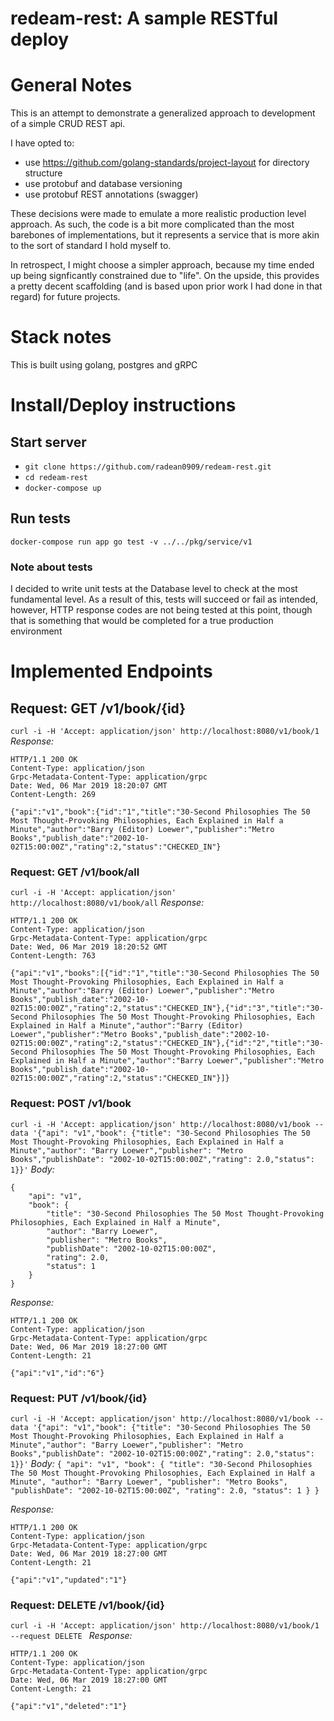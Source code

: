 # redeam-rest: A sample RESTful deploy

# General Notes

This is an attempt to demonstrate a generalized approach to development of a simple CRUD REST api.

I have opted to:
- use https://github.com/golang-standards/project-layout for directory structure
- use protobuf and database versioning
- use protobuf REST annotations (swagger)

These decisions were made to emulate a more realistic production level approach. As such, the code is a bit more complicated than the most barebones of implementations, but it represents a service that is more akin to the sort of standard I hold myself to.

In retrospect, I might choose a simpler approach, because my time ended up being signficantly constrained due to "life". On the upside, this provides a pretty decent scaffolding (and is based upon prior work I had done in that regard) for future projects.

# Stack notes
This is built using golang, postgres and gRPC

# Install/Deploy instructions

## Start server
* `git clone https://github.com/radean0909/redeam-rest.git`
* `cd redeam-rest`
* `docker-compose up`

## Run tests
`docker-compose run app go test -v ../../pkg/service/v1`
### Note about tests
I decided to write unit tests at the Database level to check at the most fundamental level. As a result of this, tests will succeed or fail as intended, however, HTTP response codes are not being tested at this point, though that is something that would be completed for a true production environment

# Implemented Endpoints

## Request: GET /v1/book/{id}
`curl -i -H 'Accept: application/json' http://localhost:8080/v1/book/1`
*Response:* 
```
HTTP/1.1 200 OK
Content-Type: application/json
Grpc-Metadata-Content-Type: application/grpc
Date: Wed, 06 Mar 2019 18:20:07 GMT
Content-Length: 269

{"api":"v1","book":{"id":"1","title":"30-Second Philosophies The 50 Most Thought-Provoking Philosophies, Each Explained in Half a Minute","author":"Barry (Editor) Loewer","publisher":"Metro Books","publish_date":"2002-10-02T15:00:00Z","rating":2,"status":"CHECKED_IN"}
```

### Request: GET /v1/book/all
`curl -i -H 'Accept: application/json' http://localhost:8080/v1/book/all`
*Response:* 
```
HTTP/1.1 200 OK
Content-Type: application/json
Grpc-Metadata-Content-Type: application/grpc
Date: Wed, 06 Mar 2019 18:20:52 GMT
Content-Length: 763

{"api":"v1","books":[{"id":"1","title":"30-Second Philosophies The 50 Most Thought-Provoking Philosophies, Each Explained in Half a Minute","author":"Barry (Editor) Loewer","publisher":"Metro Books","publish_date":"2002-10-02T15:00:00Z","rating":2,"status":"CHECKED_IN"},{"id":"3","title":"30-Second Philosophies The 50 Most Thought-Provoking Philosophies, Each Explained in Half a Minute","author":"Barry (Editor) Loewer","publisher":"Metro Books","publish_date":"2002-10-02T15:00:00Z","rating":2,"status":"CHECKED_IN"},{"id":"2","title":"30-Second Philosophies The 50 Most Thought-Provoking Philosophies, Each Explained in Half a Minute","author":"Barry Loewer","publisher":"Metro Books","publish_date":"2002-10-02T15:00:00Z","rating":2,"status":"CHECKED_IN"}]}
```

### Request: POST /v1/book
`curl -i -H 'Accept: application/json' http://localhost:8080/v1/book --data '{"api": "v1","book": {"title": "30-Second Philosophies The 50 Most Thought-Provoking Philosophies, Each Explained in Half a Minute","author": "Barry Loewer","publisher": "Metro Books","publishDate": "2002-10-02T15:00:00Z","rating": 2.0,"status": 1}}'`
*Body:* 
```
{
	"api": "v1",
	"book": {
		"title": "30-Second Philosophies The 50 Most Thought-Provoking Philosophies, Each Explained in Half a Minute",
		"author": "Barry Loewer",
		"publisher": "Metro Books",
		"publishDate": "2002-10-02T15:00:00Z",
		"rating": 2.0,
		"status": 1
	}
}
```

*Response:* 
```
HTTP/1.1 200 OK
Content-Type: application/json
Grpc-Metadata-Content-Type: application/grpc
Date: Wed, 06 Mar 2019 18:27:00 GMT
Content-Length: 21

{"api":"v1","id":"6"}
```

### Request: PUT /v1/book/{id}
`curl -i -H 'Accept: application/json' http://localhost:8080/v1/book --data '{"api": "v1","book": {"title": "30-Second Philosophies The 50 Most Thought-Provoking Philosophies, Each Explained in Half a Minute","author": "Barry Loewer","publisher": "Metro Books","publishDate": "2002-10-02T15:00:00Z","rating": 2.0,"status": 1}}'`
*Body:* ```{
	"api": "v1",
	"book": {
		"title": "30-Second Philosophies The 50 Most Thought-Provoking Philosophies, Each Explained in Half a Minute",
		"author": "Barry Loewer",
		"publisher": "Metro Books",
		"publishDate": "2002-10-02T15:00:00Z",
		"rating": 2.0,
		"status": 1
	}
}```

*Response:* 
```
HTTP/1.1 200 OK
Content-Type: application/json
Grpc-Metadata-Content-Type: application/grpc
Date: Wed, 06 Mar 2019 18:27:00 GMT
Content-Length: 21

{"api":"v1","updated":"1"}
```

### Request: DELETE /v1/book/{id}
`curl -i -H 'Accept: application/json' http://localhost:8080/v1/book/1 --request DELETE `
*Response:* 
```
HTTP/1.1 200 OK
Content-Type: application/json
Grpc-Metadata-Content-Type: application/grpc
Date: Wed, 06 Mar 2019 18:27:00 GMT
Content-Length: 21

{"api":"v1","deleted":"1"}
```

